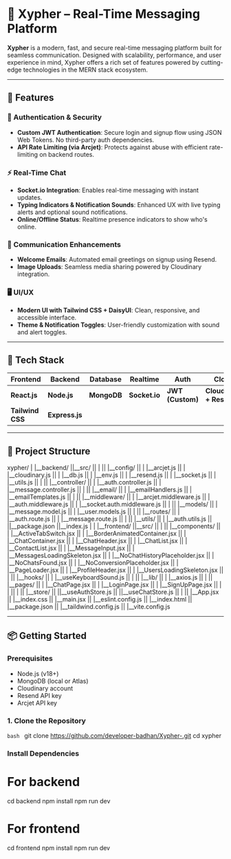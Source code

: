 # 💬 Xypher – Real-Time Messaging Platform

**Xypher** is a modern, fast, and secure real-time messaging platform built for seamless communication. Designed with scalability, performance, and user experience in mind, Xypher offers a rich set of features powered by cutting-edge technologies in the MERN stack ecosystem.

---

## 🚀 Features

### 🔐 Authentication & Security
- **Custom JWT Authentication**: Secure login and signup flow using JSON Web Tokens. No third-party auth dependencies.
- **API Rate Limiting (via Arcjet)**: Protects against abuse with efficient rate-limiting on backend routes.

### ⚡ Real-Time Chat
- **Socket.io Integration**: Enables real-time messaging with instant updates.
- **Typing Indicators & Notification Sounds**: Enhanced UX with live typing alerts and optional sound notifications.
- **Online/Offline Status**: Realtime presence indicators to show who's online.

### 📨 Communication Enhancements
- **Welcome Emails**: Automated email greetings on signup using Resend.
- **Image Uploads**: Seamless media sharing powered by Cloudinary integration.

### 🖥️ UI/UX
- **Modern UI with Tailwind CSS + DaisyUI**: Clean, responsive, and accessible interface.
- **Theme & Notification Toggles**: User-friendly customization with sound and alert toggles.

---

## 🧰 Tech Stack

| Frontend | Backend | Database | Realtime | Auth | Cloud | State |
|----------|---------|----------|----------|------|--------|--------|
| **React.js** | **Node.js** | **MongoDB** | **Socket.io** | **JWT (Custom)** | **Cloudinary + Resend** | **Zustand** |
| **Tailwind CSS** | **Express.js** |  |  |  |  |  |

---

## 📁 Project Structure

xypher/
|
|__backend/
||__src/
|| |
|| |__config/
|| | |__arcjet.js
|| | |__cloudinary.js
|| | |__db.js
|| | |__env.js
|| | |__resend.js
|| | |__socket.js
|| | |__utils.js
|| |
|| |__controller/
|| |  |__auth.controller.js
|| |  |__message.controller.js
|| |
|| |__email/
|| |  |__emailHandlers.js
|| |  |__emailTemplates.js
|| |
|| |__middleware/
|| | |__arcjet.middleware.js
|| | |__auth.middleware.js
|| | |__socket.auth.middleware.js
|| |
|| |__models/
|| | |__message.model.js
|| | |__user.models.js
|| |
|| |__routes/
|| | |__auth.route.js
|| | |__message.route.js
|| |
|| |__utils/
|| |  |__auth.utils.js
||
||__package.json
||__index.js
|
|
|__frontend/
||__src/
|| |
|| |__components/
|| | |__ActiveTabSwitch.jsx
|| | |__BorderAnimatedContainer.jsx
|| | |__ChatContainer.jsx
|| | |__ChatHeader.jsx
|| | |__ChatList.jsx
|| | |__ContactList.jsx
|| | |__MessageInput.jsx
|| | |__MessagesLoadingSkeleton.jsx
|| | |__NoChatHistoryPlaceholder.jsx
|| | |__NoChatsFound.jsx
|| | |__NoConversionPlaceholder.jsx
|| | |__PageLoader.jsx
|| | |__ProfileHeader.jsx
|| | |__UsersLoadingSkeleton.jsx
|| |
|| |__hooks/
|| | |__useKeyboardSound.js
|| |
|| |__lib/
|| | |__axios.js
|| |
|| |__pages/
|| | |__ChatPage.jsx
|| | |__LoginPage.jsx
|| | |__SignUpPage.jsx
|| | |
|| |
|| |__store/
|| ||__useAuthStore.js
|| ||__useChatStore.js
|| |
|| |__App.jsx
|| |__index.css
|| |__main.jsx
|| |__eslint.config.js
|| |__index.html
|| |__package.json
|| |__taildwind.config.js
|| |__vite.config.js



---

## 📦 Getting Started

### Prerequisites

- Node.js (v18+)
- MongoDB (local or Atlas)
- Cloudinary account
- Resend API key
- Arcjet API key

### 1. Clone the Repository

```bash ```
git clone https://github.com/developer-badhan/Xypher-.git
cd xypher


### Install Dependencies

# For backend
cd backend
npm install
npm run dev


# For frontend
cd frontend
npm install
npm run dev



